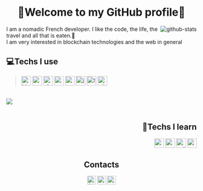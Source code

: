 <h1 align="center">👋Welcome to my GitHub profile👋</h1>

<img alt="github-stats" align="right" src="https://github-readme-stats.vercel.app/api?username=Erwann-M&theme=onedark&show_icons=true" />

I am a nomadic French developer. I like the code, the life, the travel and all that is eaten.🍔</br>I am very interested in blockchain technologies and the web in general

<h2>💻Techs I use</h2>

><p>
>  <img alt="html" src="https://img.shields.io/badge/HTML5-E34F26?style=for-the-badge&logo=html5&logoColor=white" height=25 />
>  <img alt="css" src="https://img.shields.io/badge/CSS3-1572B6?style=for-the-badge&logo=css3&logoColor=white" height=25 />
>  <img alt="php" src="https://img.shields.io/badge/PHP-777BB4?style=for-the-badge&logo=php&logoColor=white" height=25 />
>  <img alt="sass" src="https://img.shields.io/badge/Sass-CC6699?style=for-the-badge&logo=sass&logoColor=white" height=25 />
>  <img alt="mysql" src="https://img.shields.io/badge/MySQL-00000F?style=for-the-badge&logo=mysql&logoColor=white" height=25 />
>  <img alt="javascript" src="https://img.shields.io/badge/JavaScript-F7DF1E?style=for-the-badge&logo=javascript&logoColor=black" height=25 />
>  <img alt="typescript" src="https://img.shields.io/badge/TypeScript-007ACC?style=for-the-badge&logo=typescript&logoColor=white" height=25 />
>  <img alt="git" src="https://img.shields.io/badge/-Git-F05032?style=for-the-badge&logo=git&logoColor=white" height=25 />
></p>

<br>
<img align="left" src="https://github-readme-stats.vercel.app/api/top-langs/?username=Erwann-M&layout=compact&theme=onedark" />
<br>
<br>

<div align="right">
  <h2>🔬Techs I learn</h2>

  <p>
    <img alt="react" src="https://img.shields.io/badge/React-20232A?style=for-the-badge&logo=react&logoColor=61DAFB" height=25 />
    <img alt="redux" src="https://img.shields.io/badge/Redux-593D88?style=for-the-badge&logo=redux&logoColor=white" height=25 />
    <img alt="python" src="https://img.shields.io/badge/Python-14354C?style=for-the-badge&logo=python&logoColor=white" height=25 />
    <img alt="rust" src="https://img.shields.io/badge/Rust-000000?style=for-the-badge&logo=rust&logoColor=white" height=25 />
  </p>
</div>

<div align="center">
  <h2>Contacts</h2>

  <p>
    <a href="https://www.linkedin.com/in/erwann-martin-988b21158"><img alt="linkedIn" src="https://img.shields.io/badge/LinkedIn-0077B5?style=for-the-badge&logo=linkedin&logoColor=white" height=23 /></a>
    <a href="mailto:erwann.martin.dev@gmail.com"><img title="erwann.martin.dev@gmail.com" alt="gmail" src="https://img.shields.io/badge/Gmail-D14836?style=for-the-badge&logo=gmail&logoColor=white" height=23 /></a>
    <a href="https://twitter.com/ErwannMartin3"><img alt="twitter" src="https://img.shields.io/badge/Twitter-1DA1F2?style=for-the-badge&logo=twitter&logoColor=white" height=23 /></a>
  </p>
</div>


